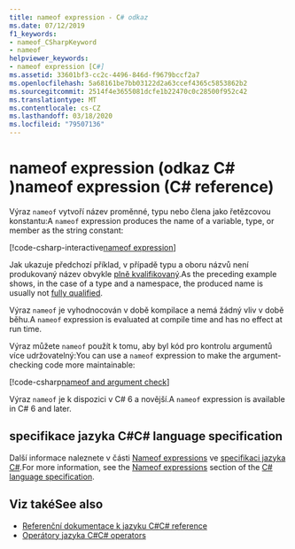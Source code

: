 ```yaml
---
title: nameof expression - C# odkaz
ms.date: 07/12/2019
f1_keywords:
- nameof_CSharpKeyword
- nameof
helpviewer_keywords:
- nameof expression [C#]
ms.assetid: 33601bf3-cc2c-4496-846d-f9679bccf2a7
ms.openlocfilehash: 5a68161be7bb03122d2a63ccef4365c5853862b2
ms.sourcegitcommit: 2514f4e3655081dcfe1b22470c0c28500f952c42
ms.translationtype: MT
ms.contentlocale: cs-CZ
ms.lasthandoff: 03/18/2020
ms.locfileid: "79507136"
---
```

# <a name="nameof-expression-c-reference"></a><span data-ttu-id="82926-102">nameof expression (odkaz C# )</span><span class="sxs-lookup"><span data-stu-id="82926-102">nameof expression (C# reference)</span></span>

<span data-ttu-id="82926-103">Výraz `nameof` vytvoří název proměnné, typu nebo člena jako řetězcovou konstantu:</span><span class="sxs-lookup"><span data-stu-id="82926-103">A `nameof` expression produces the name of a variable, type, or member as the string constant:</span></span>

[!code-csharp-interactive[nameof expression](snippets/NameOfOperator.cs#Examples)]

<span data-ttu-id="82926-104">Jak ukazuje předchozí příklad, v případě typu a oboru názvů není produkovaný název obvykle [plně kvalifikovaný](~/_csharplang/spec/basic-concepts.md#fully-qualified-names).</span><span class="sxs-lookup"><span data-stu-id="82926-104">As the preceding example shows, in the case of a type and a namespace, the produced name is usually not [fully qualified](~/_csharplang/spec/basic-concepts.md#fully-qualified-names).</span></span>

<span data-ttu-id="82926-105">Výraz `nameof` je vyhodnocován v době kompilace a nemá žádný vliv v době běhu.</span><span class="sxs-lookup"><span data-stu-id="82926-105">A `nameof` expression is evaluated at compile time and has no effect at run time.</span></span>

<span data-ttu-id="82926-106">Výraz můžete `nameof` použít k tomu, aby byl kód pro kontrolu argumentů více udržovatelný:</span><span class="sxs-lookup"><span data-stu-id="82926-106">You can use a `nameof` expression to make the argument-checking code more maintainable:</span></span>

[!code-csharp[nameof and argument check](snippets/NameOfOperator.cs#ExceptionMessage)]

<span data-ttu-id="82926-107">Výraz `nameof` je k dispozici v C# 6 a novější.</span><span class="sxs-lookup"><span data-stu-id="82926-107">A `nameof` expression is available in C# 6 and later.</span></span>

## <a name="c-language-specification"></a><span data-ttu-id="82926-108">specifikace jazyka C#</span><span class="sxs-lookup"><span data-stu-id="82926-108">C# language specification</span></span>

<span data-ttu-id="82926-109">Další informace naleznete v části [Nameof expressions](~/_csharplang/spec/expressions.md#nameof-expressions) ve [specifikaci jazyka C#](~/_csharplang/spec/introduction.md).</span><span class="sxs-lookup"><span data-stu-id="82926-109">For more information, see the [Nameof expressions](~/_csharplang/spec/expressions.md#nameof-expressions) section of the [C# language specification](~/_csharplang/spec/introduction.md).</span></span>

## <a name="see-also"></a><span data-ttu-id="82926-110">Viz také</span><span class="sxs-lookup"><span data-stu-id="82926-110">See also</span></span>

- [<span data-ttu-id="82926-111">Referenční dokumentace k jazyku C#</span><span class="sxs-lookup"><span data-stu-id="82926-111">C# reference</span></span>](../index.md)
- [<span data-ttu-id="82926-112">Operátory jazyka C#</span><span class="sxs-lookup"><span data-stu-id="82926-112">C# operators</span></span>](index.md)
